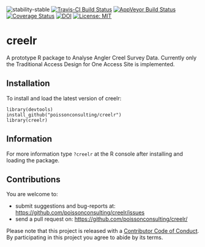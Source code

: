 ![stability-stable](https://img.shields.io/badge/stability-stable-green.svg)
[![Travis-CI Build Status](https://travis-ci.org/poissonconsulting/creelr.png?branch=master)](https://travis-ci.org/poissonconsulting/creel)
[![AppVeyor Build Status](https://ci.appveyor.com/api/projects/status/github/poissonconsulting/creelr?branch=master&svg=true)](https://ci.appveyor.com/project/poissonconsulting/creelr)
[![Coverage Status](https://img.shields.io/codecov/c/github/poissonconsulting/creelr/master.svg)](https://codecov.io/github/poissonconsulting/creelr?branch=master)
[![DOI](https://zenodo.org/badge/10250/poissonconsulting/creelr.svg)](https://zenodo.org/badge/latestdoi/10250/poissonconsulting/creelr)
[![License: MIT](https://img.shields.io/badge/License-MIT-yellow.svg)](https://opensource.org/licenses/MIT)

# creelr
 
A prototype R package to Analyse Angler Creel Survey Data. Currently only the
Traditional Access Design for One Access Site is implemented.

## Installation

To install and load the latest version of creelr:

```
library(devtools)
install_github("poissonconsulting/creelr")
library(creelr)
```

## Information

For more information type `?creelr` at the R console after installing and
loading the package.
    
## Contributions

You are welcome to:

* submit suggestions and bug-reports at: https://github.com/poissonconsulting/creelr/issues
* send a pull request on: https://github.com/poissonconsulting/creelr/

Please note that this project is released with a [Contributor Code of Conduct](CONDUCT.md). By participating in this project you agree to abide by its terms.

